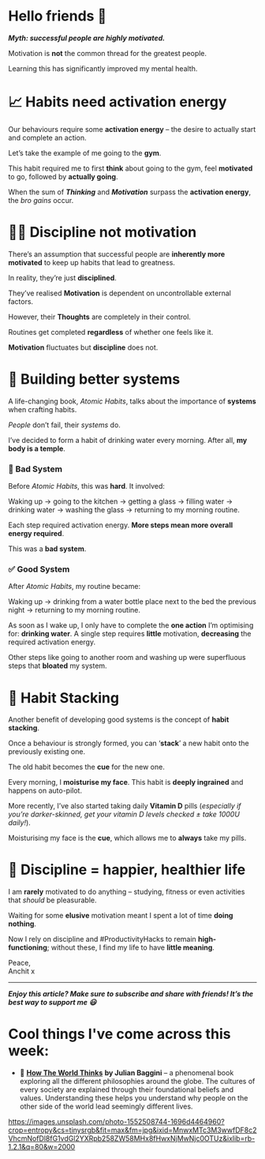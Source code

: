 **Hello friends 💙**
===================

***Myth: successful people are highly motivated.***

Motivation is **not** the common thread for the greatest people.

Learning this has significantly improved my mental health.

📈 Habits need activation energy
===============================

Our behaviours require some **activation energy** – the desire to actually start and complete an action.

Let’s take the example of me going to the **gym**.

This habit required me to first **think** about going to the gym, feel **motivated** to go, followed by **actually going**.

When the sum of ***Thinking*** and ***Motivation*** surpass the **activation energy**, the *bro gains* occur.

🤸‍♀️ Discipline not motivation
==============================

There’s an assumption that successful people are **inherently more motivated** to keep up habits that lead to greatness.

In reality, they’re just **disciplined**.

They’ve realised **Motivation** is dependent on uncontrollable external factors. 

However, their **Thoughts** are completely in their control.

Routines get completed **regardless** of whether one feels like it.

**Motivation** fluctuates but **discipline** does not.

🦾 Building better systems
=========================

A life-changing book, *Atomic Habits*, talks about the importance of **systems** when crafting habits.

*People* don’t fail, their *systems* do.

I’ve decided to form a habit of drinking water every morning. After all, **my body is a temple**.

### 🚫 Bad System

Before *Atomic Habits*, this was **hard**. It involved:

Waking up → going to the kitchen → getting a glass → filling water → drinking water → washing the glass → returning to my morning routine.

Each step required activation energy. **More steps mean more overall energy required**.

This was a **bad system**.

### ✅ Good System

After *Atomic Habits*, my routine became:

Waking up → drinking from a water bottle place next to the bed the previous night → returning to my morning routine.

As soon as I wake up, I only have to complete the **one action** I’m optimising for: **drinking water**. A single step requires **little** motivation, **decreasing** the required activation energy.

Other steps like going to another room and washing up were superfluous steps that **bloated** my system.

🧱 Habit Stacking
================

Another benefit of developing good systems is the concept of **habit stacking**.

Once a behaviour is strongly formed, you can ‘**stack**’ a new habit onto the previously existing one.

The old habit becomes the **cue** for the new one.

Every morning, I **moisturise my face**. This habit is **deeply ingrained** and happens on auto-pilot.

More recently, I’ve also started taking daily **Vitamin D** pills (*especially if you’re darker-skinned, get your vitamin D levels checked ± take 1000U daily!*).

Moisturising my face is the **cue**, which allows me to **always** take my pills.

🍎 Discipline = happier, healthier life
======================================

I am **rarely** motivated to do anything – studying, fitness or even activities that *should* be pleasurable.

Waiting for some **elusive** motivation meant I spent a lot of time **doing nothing**.

Now I rely on discipline and #ProductivityHacks to remain **high-functioning**; without these, I find my life to have **little meaning**.

Peace,  
Anchit x



---

***Enjoy this article? Make sure to subscribe and share with friends! It’s the best way to support me 😃***

Cool things I've come across this week:
=======================================

* **📕** [**How The World Thinks**](https://www.amazon.co.uk/s?k=the+way+the+world+thinks&adgrpid=105310542216&gclid=CjwKCAjwj8eJBhA5EiwAg3z0m2SdAFsiZfwB0hi2k5g4iy7Q1s3eWW6UnG7plFBTw7P4ovjRnBjnfhoCG3sQAvD_BwE&hvadid=450724550567&hvdev=c&hvlocint=9046523&hvlocphy=9072501&hvnetw=g&hvqmt=e&hvrand=5851479801795185082&hvtargid=kwd-969742516270&hydadcr=9344_1820547&tag=googhydr-21&ref=pd_sl_5c2rlls2d3_e_p49) **by Julian Baggini** – a phenomenal book exploring all the different philosophies around the globe. The cultures of every society are explained through their foundational beliefs and values. Understanding these helps you understand why people on the other side of the world lead seemingly different lives.


https://images.unsplash.com/photo-1552508744-1696d4464960?crop=entropy&cs=tinysrgb&fit=max&fm=jpg&ixid=MnwxMTc3M3wwfDF8c2VhcmNofDl8fG1vdGl2YXRpb258ZW58MHx8fHwxNjMwNjc0OTUz&ixlib=rb-1.2.1&q=80&w=2000